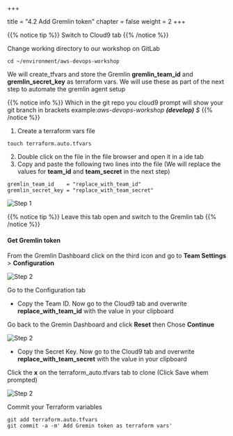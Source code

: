 +++

title = "4.2 Add Gremlin token"
chapter = false
weight = 2
+++


{{% notice tip %}}
Switch to Cloud9 tab
{{% /notice %}}

Change working directory to our workshop on GitLab 
```
cd ~/environment/aws-devops-workshop
```


We will create_tfvars and store the Gremlin __gremlin_team_id__ and __gremlin_secret_key__ as terraform vars. We will use these as part of the next step to automate the gremlin agent setup

{{% notice info %}}
Which in the git repo you cloud9 prompt will show your git branch in brackets 
example:*aws-devops-workshop __(develop)__ $*
{{% /notice %}}

1. Create a terraform vars file
```
touch terraform.auto.tfvars
```

2. Double click on the file in the file browser and open it in a ide tab 
3. Copy and paste the following two lines into the file (We will replace the values for __team_id__ and __team_secret__ in the next step)

```
gremlin_team_id    = "replace_with_team_id"
gremlin_secret_key = "replace_with_team_secret"
```

![Step 1](/images/lab4/create_tfvars.png)


{{% notice tip %}}
Leave this tab open and switch to the Gremlin tab
{{% /notice %}}

#### Get Gremlin token 

From the Gremlin Dashboard click on the third icon and go to __Team Settings__ > __Configuration__

![Step 2](/images/lab4/gremlin_team_settings.png)


Go to the Configuration tab

- Copy the Team ID. Now go to the Cloud9 tab and overwrite __replace_with_team_id__ with the value in your clipboard

Go back to the Gremin Dashboard and click __Reset__ then Chose __Continue__

![Step 2](/images/lab4/gremlin_skey.png)

- Copy the Secret Key. Now go to the Cloud9 tab and overwrite __replace_with_team_secret__ with the value in your clipboard

Click the __x__ on the terraform_auto.tfvars tab to clone (Click Save whem prompted)

![Step 2](/images/lab4/c9_save.png)


Commit your Terraform variables
```
git add terraform.auto.tfvars
git commit -a -m' Add Gremin token as terraform vars'
```



